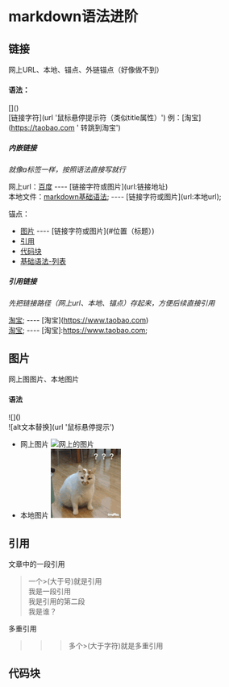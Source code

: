 # markdown语法进阶

## 链接
网上URL、本地、锚点、外链锚点（好像做不到）
#### 语法：
\[]()  
\[链接字符](url '鼠标悬停提示符（类似title属性）')
例：\[淘宝](https://taobao.com ' 转跳到淘宝')
##### 内嵌链接

*就像a标签一样，按照语法直接写就行*

网上url：[百度](http://www.baidu.com) ---- \[链接字符或图片](url:链接地址)  
本地文件：[markdown基础语法](./01-基础语法.md); ---- \[链接字符或图片](url:本地url);

锚点：
- [图片](#图片) ---- \[链接字符或图片](#位置（标题）)
- [引用](#引用)
- [代码块](#代码块 '跳到代码块')
- [基础语法-列表](./01-基础语法.md#列表)

##### 引用链接
*先把链接路径（网上url、本地、锚点）存起来，方便后续直接引用*

[淘宝](https://www.taobao.com); ----  \[淘宝](https://www.taobao.com)  
[淘宝]; ---- \[淘宝]:https://www.taobao.com;


## 图片
网上图图片、本地图片
#### 语法
\!\[]()  
!\[alt文本替换](url '鼠标悬停提示')
- 网上图片
![网上的图片](https://www.baidu.com/link?url=IZjh1jhHuOzqNXm2YtPU331YIH_TAz4yCdTbKSLhOyto7FPMRXOQwOr432ArDeLQWAq7JtfPearUKnbyovbFBRvq1Tvyme42m5_fzt1IaU5IzV-J1m1QsTCO9IC7uHI0&wd=&eqid=98f9467a00012008000000065c5ba2c3 '百度图片')
- 本地图片
![本地图片](./images/11.gif '这是一只猫')

## 引用
文章中的一段引用

> 一个>(大于号)就是引用  
我是一段引用  
我是引用的第二段  
我是谁？

多重引用

>>> 多个>(大于字符)就是多重引用


## 代码块


<!-- 下面是链接地址 -->
[淘宝]:https://www.taobao.com;
